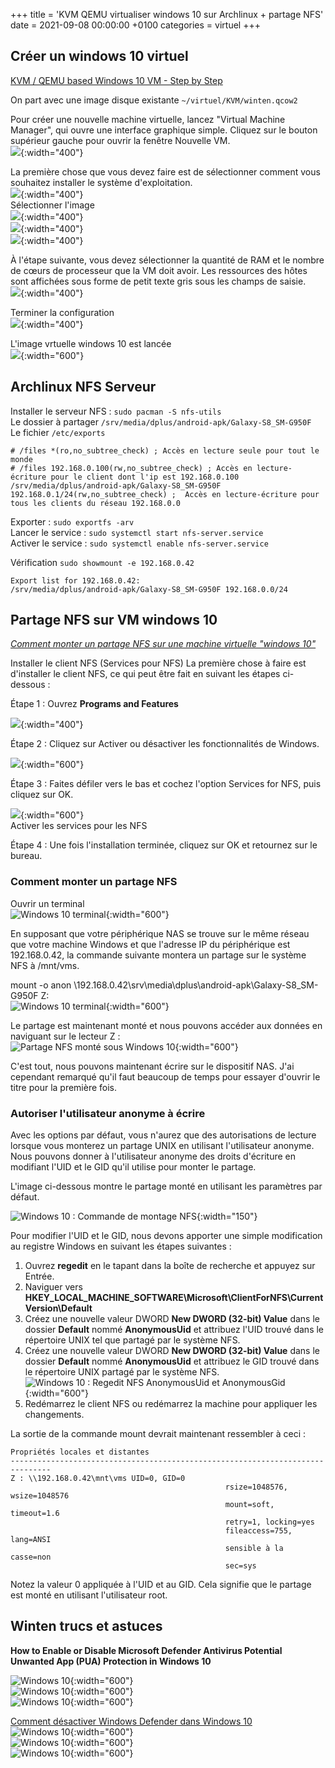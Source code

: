 +++
title = 'KVM QEMU virtualiser windows 10 sur Archlinux + partage NFS'
date = 2021-09-08 00:00:00 +0100
categories = virtuel
+++
## Créer un windows 10 virtuel

[KVM / QEMU based Windows 10 VM - Step by Step](https://dennisnotes.com/note/20180614-ubuntu-18.04-qemu-setup/)

On part avec une image disque existante `~/virtuel/KVM/winten.qcow2`  

Pour créer une nouvelle machine virtuelle, lancez "Virtual Machine Manager", qui ouvre une interface graphique simple. Cliquez sur le bouton supérieur gauche pour ouvrir la fenêtre Nouvelle VM.  
![](winten30.png){:width="400"}

La première chose que vous devez faire est de sélectionner comment vous souhaitez installer le système d'exploitation.  
![](winten31.png){:width="400"}  
Sélectionner l'image  
![](winten32.png){:width="400"}  
![](winten33.png){:width="400"}  
![](winten34.png){:width="400"}  

À l'étape suivante, vous devez sélectionner la quantité de RAM et le nombre de cœurs de processeur que la VM doit avoir. Les ressources des hôtes sont affichées sous forme de petit texte gris sous les champs de saisie.  
![](winten35.png){:width="400"}  

Terminer la configuration  
![](winten36.png){:width="400"}  

L'image vrtuelle windows 10 est lancée   
![](winten37.png){:width="600"}  

## Archlinux NFS Serveur

Installer le serveur NFS : `sudo pacman -S nfs-utils`  
Le dossier à partager `/srv/media/dplus/android-apk/Galaxy-S8_SM-G950F`  
Le fichier `/etc/exports`  

```
# /files *(ro,no_subtree_check) ; Accès en lecture seule pour tout le monde
# /files 192.168.0.100(rw,no_subtree_check) ; Accès en lecture-écriture pour le client dont l'ip est 192.168.0.100
/srv/media/dplus/android-apk/Galaxy-S8_SM-G950F 192.168.0.1/24(rw,no_subtree_check) ;  Accès en lecture-écriture pour tous les clients du réseau 192.168.0.0
```

Exporter : `sudo exportfs -arv`  
Lancer le service : `sudo systemctl start nfs-server.service`  
Activer le service : `sudo systemctl enable nfs-server.service`  

Vérification `sudo showmount -e 192.168.0.42`  

```
Export list for 192.168.0.42:
/srv/media/dplus/android-apk/Galaxy-S8_SM-G950F 192.168.0.0/24
```


## Partage NFS sur VM windows 10 

*[Comment monter un partage NFS sur une machine virtuelle "windows 10"](https://graspingtech.com/mount-nfs-share-windows-10/)*  

Installer le client NFS (Services pour NFS)
La première chose à faire est d'installer le client NFS, ce qui peut être fait en suivant les étapes ci-dessous :

Étape 1 : Ouvrez **Programs and Features**

![](winten10.png){:width="400"}

Étape 2 : Cliquez sur Activer ou désactiver les fonctionnalités de Windows.

![](winten20.png){:width="600"}

Étape 3 : Faites défiler vers le bas et cochez l'option Services for NFS, puis cliquez sur OK.

![](winten21.png){:width="600"}  
Activer les services pour les NFS

Étape 4 : Une fois l'installation terminée, cliquez sur OK et retournez sur le bureau.

### Comment monter un partage NFS

Ouvrir un terminal  
![Windows 10 terminal](winten22.png){:width="600"}

En supposant que votre périphérique NAS se trouve sur le même réseau que votre machine Windows et que l'adresse IP du périphérique est 192.168.0.42, la commande suivante montera un partage sur le système NFS à /mnt/vms.

mount -o anon \\192.168.0.42\srv\media\dplus\android-apk\Galaxy-S8_SM-G950F Z:   
![Windows 10 terminal](winten23.png){:width="600"}  

Le partage est maintenant monté et nous pouvons accéder aux données en naviguant sur le lecteur Z :  
![Partage NFS monté sous Windows 10](winten24.png){:width="600"}

C'est tout, nous pouvons maintenant écrire sur le dispositif NAS. J'ai cependant remarqué qu'il faut beaucoup de temps pour essayer d'ouvrir le titre pour la première fois.

### Autoriser l'utilisateur anonyme à écrire

Avec les options par défaut, vous n'aurez que des autorisations de lecture lorsque vous monterez un partage UNIX en utilisant l'utilisateur anonyme. Nous pouvons donner à l'utilisateur anonyme des droits d'écriture en modifiant l'UID et le GID qu'il utilise pour monter le partage.

L'image ci-dessous montre le partage monté en utilisant les paramètres par défaut.

![Windows 10 : Commande de montage NFS](winten22.png){:width="150"}

Pour modifier l'UID et le GID, nous devons apporter une simple modification au registre Windows en suivant les étapes suivantes :

1. Ouvrez **regedit** en le tapant dans la boîte de recherche et appuyez sur Entrée.
2. Naviguer vers **HKEY_LOCAL_MACHINE_SOFTWARE\Microsoft\ClientForNFS\CurrentVersion\Default** 
3. Créez une nouvelle valeur DWORD **New DWORD (32-bit) Value** dans le dossier **Default** nommé **AnonymousUid** et attribuez l'UID trouvé dans le répertoire UNIX tel que partagé par le système NFS.
4. Créez une nouvelle valeur DWORD **New DWORD (32-bit) Value** dans le dossier **Default** nommé **AnonymousUid** et attribuez le GID trouvé dans le répertoire UNIX partagé par le système NFS.  
![Windows 10 : Regedit NFS AnonymousUid et AnonymousGid](winten25.png){:width="600"}
5. Redémarrez le client NFS ou redémarrez la machine pour appliquer les changements.

La sortie de la commande mount devrait maintenant ressembler à ceci :

```
Propriétés locales et distantes
-------------------------------------------------------------------------------
Z : \\192.168.0.42\mnt\vms UID=0, GID=0
                                                rsize=1048576, wsize=1048576
                                                mount=soft, timeout=1.6
                                                retry=1, locking=yes
                                                fileaccess=755, lang=ANSI
                                                sensible à la casse=non
                                                sec=sys
```

Notez la valeur 0 appliquée à l'UID et au GID. Cela signifie que le partage est monté en utilisant l'utilisateur root.


## Winten trucs et astuces

**How to Enable or Disable Microsoft Defender Antivirus Potential Unwanted App (PUA) Protection in Windows 10**

![Windows 10](winten40.png){:width="600"}  
![Windows 10](winten40a.png){:width="600"}  
![Windows 10](winten40.png){:width="600"}  

[Comment désactiver Windows Defender dans Windows 10](https://fr.wikihow.com/d%C3%A9sactiver-Windows-Defender-dans-Windows-10)  
![Windows 10](winten41.png){:width="600"}  
![Windows 10](winten41a.png){:width="600"}  
![Windows 10](winten41b.png){:width="600"}  
